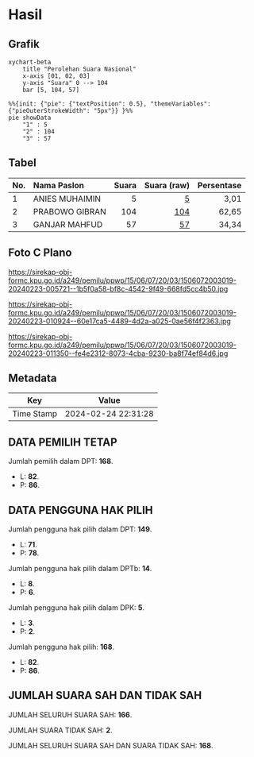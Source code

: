 # Hasil

## Grafik

```mermaid
xychart-beta
    title "Perolehan Suara Nasional"
    x-axis [01, 02, 03]
    y-axis "Suara" 0 --> 104
    bar [5, 104, 57]
```

```mermaid
%%{init: {"pie": {"textPosition": 0.5}, "themeVariables": {"pieOuterStrokeWidth": "5px"}} }%%
pie showData
    "1" : 5
    "2" : 104
    "3" : 57
```

## Tabel

| No. | Nama Paslon    | Suara | Suara (raw) | Persentase |
|:--- |:-------------- | -----:| -----------:| ----------:|
| 1   | ANIES MUHAIMIN | 5     | [5][p-1]    | 3,01       |
| 2   | PRABOWO GIBRAN | 104   | [104][p-2]  | 62,65      |
| 3   | GANJAR MAHFUD  | 57    | [57][p-3]   | 34,34      |


[p-1]: https://github.com/gigit-pemilu/pemilu-2024/blob/main/pilpres/hitung-suara/sub/15-jambi/sub/06-tanjung-jabung-barat/sub/07-batang-asam/sub/2003-suban/sub/019-tps/sub/paslon-1.txt
[p-2]: https://github.com/gigit-pemilu/pemilu-2024/blob/main/pilpres/hitung-suara/sub/15-jambi/sub/06-tanjung-jabung-barat/sub/07-batang-asam/sub/2003-suban/sub/019-tps/sub/paslon-2.txt
[p-3]: https://github.com/gigit-pemilu/pemilu-2024/blob/main/pilpres/hitung-suara/sub/15-jambi/sub/06-tanjung-jabung-barat/sub/07-batang-asam/sub/2003-suban/sub/019-tps/sub/paslon-3.txt

## Foto C Plano

https://sirekap-obj-formc.kpu.go.id/a249/pemilu/ppwp/15/06/07/20/03/1506072003019-20240223-005721--1b5f0a58-bf8c-4542-9f49-668fd5cc4b50.jpg

https://sirekap-obj-formc.kpu.go.id/a249/pemilu/ppwp/15/06/07/20/03/1506072003019-20240223-010924--60e17ca5-4489-4d2a-a025-0ae56f4f2363.jpg

https://sirekap-obj-formc.kpu.go.id/a249/pemilu/ppwp/15/06/07/20/03/1506072003019-20240223-011350--fe4e2312-8073-4cba-9230-ba8f74ef84d6.jpg


## Metadata

| Key        | Value               |
| ---------- | ------------------- |
| Time Stamp | 2024-02-24 22:31:28 |


## DATA PEMILIH TETAP

Jumlah pemilih dalam DPT: **168**.
 * L: **82**.
 * P: **86**.

## DATA PENGGUNA HAK PILIH

Jumlah pengguna hak pilih dalam DPT: **149**.
 * L: **71**.
 * P: **78**.

Jumlah pengguna hak pilih dalam DPTb: **14**.
 * L: **8**.
 * P: **6**.

Jumlah pengguna hak pilih dalam DPK: **5**.
 * L: **3**.
 * P: **2**.

Jumlah pengguna hak pilih: **168**.
 * L: **82**.
 * P: **86**.

## JUMLAH SUARA SAH DAN TIDAK SAH

JUMLAH SELURUH SUARA SAH: **166**.

JUMLAH SUARA TIDAK SAH: **2**.

JUMLAH SELURUH SUARA SAH DAN SUARA TIDAK SAH: **168**.


